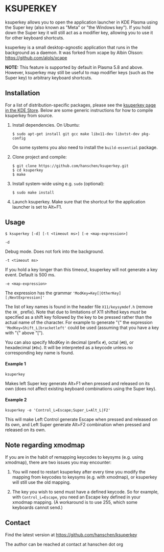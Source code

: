 KSUPERKEY
=========

ksuperkey allows you to open the application launcher in KDE Plasma using the
Super key (also known as "Meta" or "the Windows key").
If you hold down the Super key it will still act as a modifier key, allowing
you to use it for other keyboard shortcuts.

ksuperkey is a small desktop-agnostic application that runs in the background
as a daemon. It was forked from xcape by Albin Olsson:
https://github.com/alols/xcape

**NOTE:** This feature is supported by default in Plasma 5.8 and above.
However, ksuperkey may still be useful to map modifier keys (such as the Super
key) to arbitrary keyboard shortcuts.


Installation
------------

For a list of distribution-specific packages, please see the
[ksuperkey page in the KDE Store](https://store.kde.org/p/1081256/).
Below are some generic instructions for how to compile ksuperkey from source.

1. Install dependencies. On Ubuntu:

    ```
    $ sudo apt-get install git gcc make libx11-dev libxtst-dev pkg-config
    ```

    On some systems you also need to install the `build-essential` package.

2. Clone project and compile:

    ```
    $ git clone https://github.com/hanschen/ksuperkey.git
    $ cd ksuperkey
    $ make
    ```

3. Install system-wide using e.g. `sudo` (optional):

    ```
    $ sudo make install
    ```

4. Launch ksuperkey. Make sure that the shortcut for the application launcher
   is set to Alt+F1.


Usage
-----

    $ ksuperkey [-d] [-t <timeout ms>] [-e <map-expression>]

`-d`

Debug mode. Does not fork into the background.

`-t <timeout ms>`

If you hold a key longer than this timeout, ksuperkey will not generate a key
event. Default is 500 ms.

`-e <map-expression>`

The expression has the grammar `'ModKey=Key[|OtherKey][;NextExpression]'`

The list of key names is found in the header file `X11/keysymdef.h` (remove
the `XK_` prefix). Note that due to limitations of X11 shifted keys *must*
be specified as a shift key followed by the key to be pressed rather than
the actual name of the character. For example to generate "{" the
expression `'ModKey=Shift_L|bracketleft'` could be used (assuming that you
have a key with "{" above "[").

You can also specify ModKey in decimal (prefix `#`), octal (`#0`), or
hexadecimal (`#0x`). It will be interpreted as a keycode unless no corresponding
key name is found.


#### Example 1

    ksuperkey

Makes left Super key generate Alt+F1 when pressed and released on its own (does 
not affect existing keyboard combinations using the Super key).


#### Example 2

    ksuperkey -e 'Control_L=Escape;Super_L=Alt_L|F2'

This will make Left Control generate Escape when pressed and released on
its own, and Left Super generate Alt+F2 combination when pressed and
released on its own.


Note regarding xmodmap
----------------------

If you are in the habit of remapping keycodes to keysyms (e.g. using xmodmap),
there are two issues you may encounter:

1) You will need to restart ksuperkey after every time you modify the mapping 
   from keycodes to keysyms (e.g. with xmodmap), or ksuperkey will still use 
   the old mapping.
   
2) The key you wish to send must have a defined keycode. So for example, with
   `Control_L=Escape`, you need an Escape key defined in your xmodmap mapping. 
   (A workaround is to use 255, which some keyboards cannot send.)


Contact
-------

Find the latest version at
https://github.com/hanschen/ksuperkey

The author can be reached at
contact at hanschen dot org
